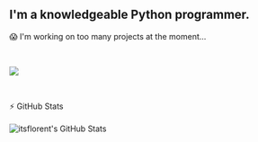 ## I'm a knowledgeable Python programmer.

😱 I'm working on too many projects at the moment...


<br>

[![](https://discord.c99.nl/widget/theme-4/530110948984356867.png)](https://itsflorent.de)

<br>


:zap: GitHub Stats
<br><br>
<a href="https://itsflorent.de"><img align="left" alt="itsflorent's GitHub Stats" src="https://github-readme-stats.vercel.app/api?username=itsflorent&count_private=true&show_icons=true&theme=dark" /></a>


